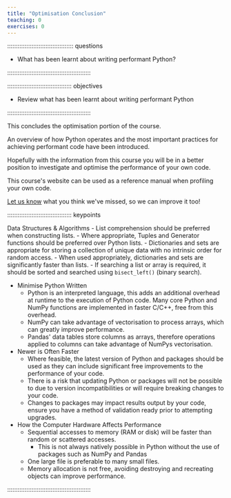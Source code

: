 ```yaml
---
title: "Optimisation Conclusion"
teaching: 0
exercises: 0
---
```


:::::::::::::::::::::::::::::::::::::: questions

- What has been learnt about writing performant Python?

::::::::::::::::::::::::::::::::::::::::::::::::


::::::::::::::::::::::::::::::::::::: objectives

- Review what has been learnt about writing performant Python

::::::::::::::::::::::::::::::::::::::::::::::::

This concludes the optimisation portion of the course.

An overview of how Python operates and the most important practices for achieving performant code have been introduced.

Hopefully with the information from this course you will be in a better position to investigate and optimise the performance of your own code.

This course's website can be used as a reference manual when profiling your own code.

[Let us know](https://github.com/RSE-Sheffield/pando-python) what you think we've missed, so we can improve it too!

::::::::::::::::::::::::::::::::::::: keypoints

Data Structures & Algorithms
    - List comprehension should be preferred when constructing lists.
    - Where appropriate, Tuples and Generator functions should be preferred over Python lists.
    - Dictionaries and sets are appropriate for storing a collection of unique data with no intrinsic order for random access.
    - When used appropriately, dictionaries and sets are significantly faster than lists.
    - If searching a list or array is required, it should be sorted and searched using `bisect_left()` (binary search).
- Minimise Python Written
    - Python is an interpreted language, this adds an additional overhead at runtime to the execution of Python code. Many core Python and NumPy functions are implemented in faster C/C++, free from this overhead.
    - NumPy can take advantage of vectorisation to process arrays, which can greatly improve performance.
    - Pandas' data tables store columns as arrays, therefore operations applied to columns can take advantage of NumPys vectorisation.
- Newer is Often Faster
    - Where feasible, the latest version of Python and packages should be used as they can include significant free improvements to the performance of your code.
    - There is a risk that updating Python or packages will not be possible to due to version incompatibilities or will require breaking changes to your code.
    - Changes to packages may impact results output by your code, ensure you have a method of validation ready prior to attempting upgrades.
- How the Computer Hardware Affects Performance
    - Sequential accesses to memory (RAM or disk) will be faster than random or scattered accesses.
      - This is not always natively possible in Python without the use of packages such as NumPy and Pandas
    - One large file is preferable to many small files.
    - Memory allocation is not free, avoiding destroying and recreating objects can improve performance.

::::::::::::::::::::::::::::::::::::::::::::::::
